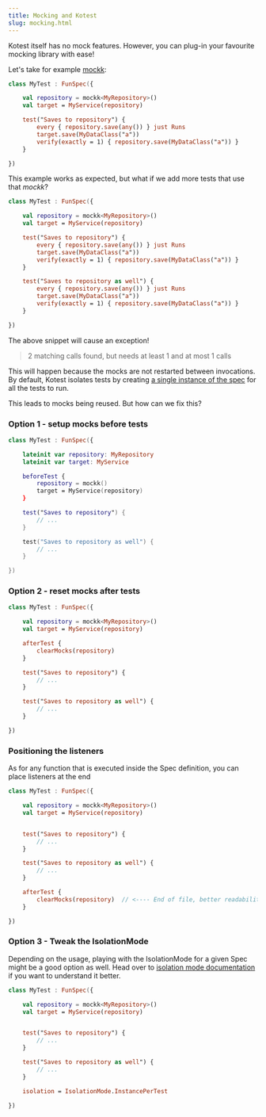 ```yaml
---
title: Mocking and Kotest
slug: mocking.html
---
```





Kotest itself has no mock features. However, you can plug-in your favourite mocking library with ease!

Let's take for example [mockk](https://mockk.io):

```kotlin
class MyTest : FunSpec({

    val repository = mockk<MyRepository>()
    val target = MyService(repository)

    test("Saves to repository") {
        every { repository.save(any()) } just Runs
        target.save(MyDataClass("a"))
        verify(exactly = 1) { repository.save(MyDataClass("a")) }
    }

})
```

This example works as expected, but what if we add more tests that use that _mockk_?

```kotlin
class MyTest : FunSpec({

    val repository = mockk<MyRepository>()
    val target = MyService(repository)

    test("Saves to repository") {
        every { repository.save(any()) } just Runs
        target.save(MyDataClass("a"))
        verify(exactly = 1) { repository.save(MyDataClass("a")) }
    }

    test("Saves to repository as well") {
        every { repository.save(any()) } just Runs
        target.save(MyDataClass("a"))
        verify(exactly = 1) { repository.save(MyDataClass("a")) }
    }

})
```

The above snippet will cause an exception!
>2 matching calls found, but needs at least 1 and at most 1 calls

This will happen because the mocks are not restarted between invocations. By default, Kotest isolates tests by creating
[a single instance of the spec](isolation_mode.md) for all the tests to run.

This leads to mocks being reused. But how can we fix this?

### Option 1 - setup mocks before tests

```kotlin
class MyTest : FunSpec({

    lateinit var repository: MyRepository
    lateinit var target: MyService

    beforeTest {
        repository = mockk()
        target = MyService(repository)
    }

    test("Saves to repository") {
        // ...
    }

    test("Saves to repository as well") {
        // ...
    }

})
```

### Option 2 - reset mocks after tests
```kotlin
class MyTest : FunSpec({

    val repository = mockk<MyRepository>()
    val target = MyService(repository)

    afterTest {
        clearMocks(repository)
    }

    test("Saves to repository") {
        // ...
    }

    test("Saves to repository as well") {
        // ...
    }

})
```

### Positioning the listeners

As for any function that is executed inside the Spec definition, you can place listeners at the end

```kotlin
class MyTest : FunSpec({

    val repository = mockk<MyRepository>()
    val target = MyService(repository)


    test("Saves to repository") {
        // ...
    }

    test("Saves to repository as well") {
        // ...
    }

    afterTest {
        clearMocks(repository)  // <---- End of file, better readability
    }

})
```

### Option 3 - Tweak the IsolationMode

Depending on the usage, playing with the IsolationMode for a given Spec might be a good option as well.
Head over to [isolation mode documentation](isolation_mode.md) if you want to understand it better.

```kotlin
class MyTest : FunSpec({

    val repository = mockk<MyRepository>()
    val target = MyService(repository)


    test("Saves to repository") {
        // ...
    }

    test("Saves to repository as well") {
        // ...
    }

    isolation = IsolationMode.InstancePerTest

})
```
